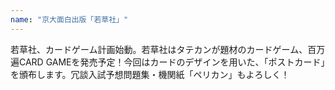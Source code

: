 ```yaml
---
name: "京大面白出版「若草社」"
---
```


若草社、カードゲーム計画始動。若草社はタテカンが題材のカードゲーム、百万遍CARD GAMEを発売予定！今回はカードのデザインを用いた、「ポストカード」を頒布します。冗談入試予想問題集・機関紙「ペリカン」もよろしく！

